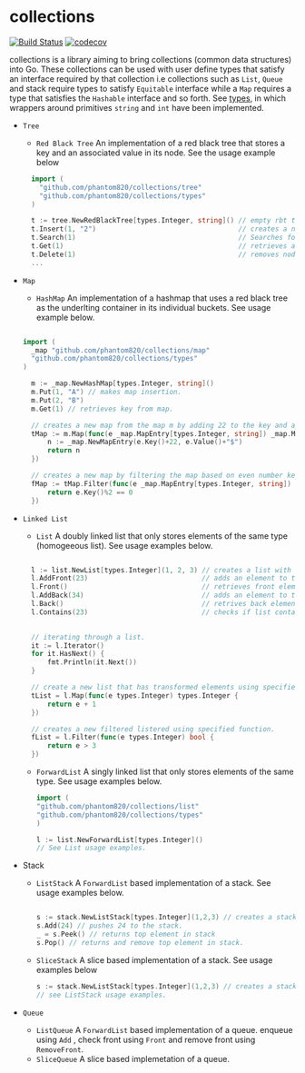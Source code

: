 # collections
[![Build Status](https://app.travis-ci.com/phantom820/collections.svg?branch=main)](https://app.travis-ci.com/phantom820/collections) [![codecov](https://codecov.io/gh/phantom820/collections/branch/main/graph/badge.svg?token=TY4FD26RP0)](https://codecov.io/gh/phantom820/collections)

collections is a library aiming to bring collections (common data structures) into Go. These collections can be used with user define types that satisfy an interface required by that collection i.e collections such as `List`, `Queue` and stack require types to satisfy `Equitable` interface while a `Map` requires a type that satisfies the `Hashable` interface and so forth. See [types](https://github.com/phantom820/collections/blob/main/types/types.go), in which wrappers around primitives `string` and `int` have been implemented. 

- `Tree`
  - `Red Black Tree`
  An implementation  of a red black tree that stores a key and an associated value in its node. See the usage example below
  ```go
    import (
      "github.com/phantom820/collections/tree"
      "github.com/phantom820/collections/types"
    )

    t := tree.NewRedBlackTree[types.Integer, string]() // empty rbt that uses Integer as a key and string for associated value.
    t.Insert(1, "2")                                   // creates a node  (1,"2").
    t.Search(1)                                        // Searches for a node with the key 1.
    t.Get(1)                                           // retrieves a node with the key 1.
    t.Delete(1)                                        // removes node with key 1 from the tree
    ...
  ```

- `Map`
  - `HashMap`
  An implementation of a hashmap that uses a red black tree as the underlting container in its individual buckets. See usage example below.
  ```go

  import (
    _map "github.com/phantom820/collections/map"
    "github.com/phantom820/collections/types"
  )

	m := _map.NewHashMap[types.Integer, string]()
	m.Put(1, "A") // makes map insertion.
	m.Put(2, "B")
	m.Get(1) // retrieves key from map.

	// creates a new map from the map m by adding 22 to the key and appending "$" to value.
	tMap := m.Map(func(e _map.MapEntry[types.Integer, string]) _map.MapEntry[types.Integer, string] {
		n := _map.NewMapEntry(e.Key()+22, e.Value()+"$")
		return n
	})

	// creates a new map by filtering the map based on even number key values.
	fMap := tMap.Filter(func(e _map.MapEntry[types.Integer, string]) bool {
		return e.Key()%2 == 0
	})
  ```

- `Linked List`
  - `List`
  A doubly linked list that only stores elements of the same type (homogeeous list). See usage examples below.
  ```go
  
	l := list.NewList[types.Integer](1, 2, 3) // creates a list with element 1,2,3 .
	l.AddFront(23)                            // adds an element to the front of the list.
	l.Front()                                 // retrieves front element of list.
	l.AddBack(34)                             // adds an element to the back of the list an alias for Add.
	l.Back()                                  // retrives back element of list.
	l.Contains(23)                            // checks if list contains 23.

	
	// iterating through a list.
	it := l.Iterator() 
	for it.HasNext() {
		fmt.Println(it.Next())
	}

	// create a new list that has transformed elements using specified function
	tList = l.Map(func(e types.Integer) types.Integer {
		return e + 1
	})

	// creates a new filtered listered using specified function.
	fList = l.Filter(func(e types.Integer) bool {
		return e > 3
	})
  ```

  - `ForwardList`
  A singly linked list that only stores elements of the same type. See usage examples below.
	```go
	import (
	"github.com/phantom820/collections/list"
	"github.com/phantom820/collections/types"
	)
	
	l := list.NewForwardList[types.Integer]()
	// See List usage examples.
	```

- Stack 
  - `ListStack`
  A `ForwardList` based implementation of a stack. See usage examples below.
	```go
	
	s := stack.NewListStack[types.Integer](1,2,3) // creates a stack i which the top is 3.
	s.Add(24) // pushes 24 to the stack.
	_ = s.Peek() // returns top element in stack
	s.Pop() // returns and remove top element in stack.

  - `SliceStack` 
  A slice based implementation of a stack. See usage examples below
	```go
	s := stack.NewListStack[types.Integer](1,2,3) // creates a stack i which the top is 3.
	// see ListStack usage examples.
	```
- `Queue`
	- `ListQueue` 
	A `ForwardList` based implementation of a queue. enqueue using `Add` , check front using `Front` and remove front using `RemoveFront`.
	-  `SliceQueue`
	A slice based implemetation of a queue.
